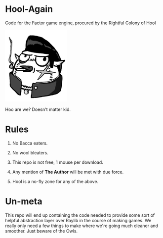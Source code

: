 # Hool-Again
Code for the Factor game engine,  procured by the Rightful Colony of Hool

<img src="hool.png" alt="drawing" width="200"/>

Hoo are we?  Doesn't matter kid. 

# Rules

1.  No Bacca eaters.

2.  No wool bleaters.

3.  This repo is not free,  1 mouse per download.

4.  Any mention of **The Author** will be met with due force.

5.  Hool is a no-fly zone for any of the above.

# Un-meta

This repo will end up containing the code needed to provide some sort of helpful abstraction layer over Raylib in the course of making games.  We really only need a few things to make where we're going much cleaner and smoother.  Just beware of the Owls.
